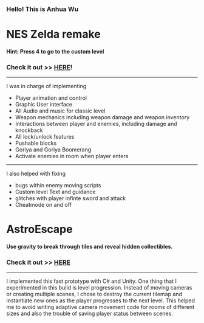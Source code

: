 ### Hello! This is Anhua Wu
# NES Zelda remake
#### Hint: Press 4 to go to the custom level
### Check it out  >> [HERE](https://anhuaw.itch.io/zelda-remake)!
---
I was in charge of implementing
- Player animation and control
- Graphic User interface
- All Audio and music for classic level
- Weapon mechanics including weapon damage and weapon inventory
- Interactions between player and enemies, including damage and knockback
- All lock/unlock features
- Pushable blocks
- Goriya and Goriya Boomerang
- Activate enemies in room when player enters

---

I also helped with fixing 
- bugs within enemy moving scripts
- Custom level Text and guidance
- glitches with player infinte sword and attack
- Cheatmode on and off

# AstroEscape
#### Use gravity to break through tiles and reveal hidden collectibles.
### Check it out  >> [HERE](https://anhuaw.itch.io/astroescape-fast-prototype)
---
I implemented this fast prototype with C# and Unity. 
One thing that I experimented in this build is level progression. Instead of moving cameras or creating multiple scenes, I chose to destroy the current tilemap and instantiate new ones as the player progresses to the next level. This helped me to avoid writing adaptive camera movement code for rooms of different sizes and also the trouble of saving player status between scenes. 
